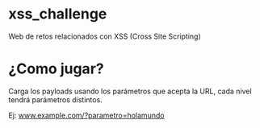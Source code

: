 # xss_challenge
Web de retos relacionados con XSS (Cross Site Scripting)


# ¿Como jugar?

Carga los payloads usando los parámetros que acepta la URL, cada nivel tendrá parámetros distintos.

Ej: www.example.com/?parametro=holamundo
